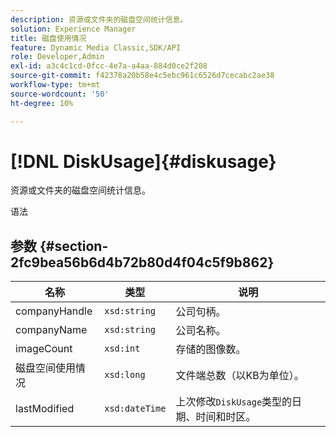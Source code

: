 ```yaml
---
description: 资源或文件夹的磁盘空间统计信息。
solution: Experience Manager
title: 磁盘使用情况
feature: Dynamic Media Classic,SDK/API
role: Developer,Admin
exl-id: a3c4c1cd-0fcc-4e7a-a4aa-884d0ce2f208
source-git-commit: f42378a20b58e4c5ebc961c6526d7cecabc2ae38
workflow-type: tm+mt
source-wordcount: '50'
ht-degree: 10%

---
```


# [!DNL DiskUsage]{#diskusage}

资源或文件夹的磁盘空间统计信息。

语法

## 参数 {#section-2fc9bea56b6d4b72b80d4f04c5f9b862}

| 名称 | 类型 | 说明 |
|---|---|---|
| companyHandle | `xsd:string` | 公司句柄。 |
| companyName | `xsd:string` | 公司名称。 |
| imageCount | `xsd:int` | 存储的图像数。 |
| 磁盘空间使用情况 | `xsd:long` | 文件端总数（以KB为单位）。 |
| lastModified | `xsd:dateTime` | 上次修改`DiskUsage`类型的日期、时间和时区。 |

